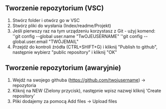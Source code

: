

## Tworzenie repozytorium (VSC)
1. Stwórz folder i otwórz go w VSC
2. Stwórz pliki do wysłania (Index/readme/Projekt)
3. Jeśli pierwszy raz na tym urządzeniu korzystasz z Git - użyj komend: 
''git config --global user.name "TwOJEUSERNAME"
''git config --global.user.email "TWÓJEMAIL"
4. Przejdź do kontroli źródła (CTRL+SHIFT+G) i kliknij "Publish to github", następnie wybierz "public repository" i kliknij "OK"

## Tworzenie repozytorium (awaryjnie)
1. Wejdź na swojego githuba (https://github.com/twojusername) -> repozytoria
2. Kliknij na NEW (Zielony przycisk), następnie wpisz nazwęi kliknij 'Create repository'
3. Pliki dodajemy za pomocą Add files -> Upload files



